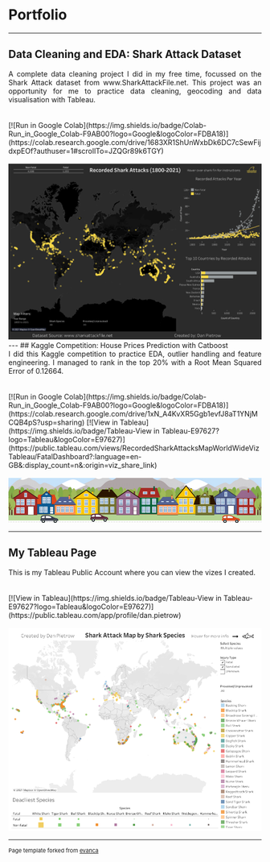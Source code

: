 # Portfolio

---
## Data Cleaning and EDA: Shark Attack Dataset

<div style="text-align: justify">A complete data cleaning project I did in my free time, focussed on the Shark Attack dataset from www.SharkAttackFile.net. This project was an opportunity for me to practice data cleaning, geocoding and data visualisation with Tableau.</div>
<br><br>
[![Run in Google Colab](https://img.shields.io/badge/Colab-Run_in_Google_Colab-F9AB00?logo=Google&logoColor=FDBA18)](https://colab.research.google.com/drive/1683XR1ShUnWxbDk6DC7cSewFijdxpEOf?authuser=1#scrollTo=JZQGr89k6TGY)
<br><br>
<center><img src="images/FatalDashboard.png?raw=true"/></center>
---
## Kaggle Competition: House Prices Prediction with Catboost

<div style="text-align: justify">I did this Kaggle competition to practice EDA, outlier handling and feature engineering. I managed to rank in the top 20% with a Root Mean Squared Error of 0.12664.</div>
<br><br>
[![Run in Google Colab](https://img.shields.io/badge/Colab-Run_in_Google_Colab-F9AB00?logo=Google&logoColor=FDBA18)](https://colab.research.google.com/drive/1xN_A4KvXR5Ggb1evfJ8aT1YNjMCQB4pS?usp=sharing)
[![View in Tableau](https://img.shields.io/badge/Tableau-View in Tableau-E97627?logo=Tableau&logoColor=E97627)](https://public.tableau.com/views/RecordedSharkAttacksMapWorldWideVizTableau/FatalDashboard?:language=en-GB&:display_count=n&:origin=viz_share_link)
<br><br>
<center><img src="images/housesbanner.png?raw=true"/></center>

---
## My Tableau Page

<div style="text-align: justify">This is my Tableau Public Account where you can view the vizes I created.</div>
<br><br>
[![View in Tableau](https://img.shields.io/badge/Tableau-View in Tableau-E97627?logo=Tableau&logoColor=E97627)](https://public.tableau.com/app/profile/dan.pietrow)
<br><br>
<img src="images/SpeciesDashboard.png?raw=true"/>



---
<p style="font-size:11px">Page template forked from <a href="https://github.com/evanca/quick-portfolio">evanca</a></p>
<!-- Remove above link if you don't want to attibute -->
